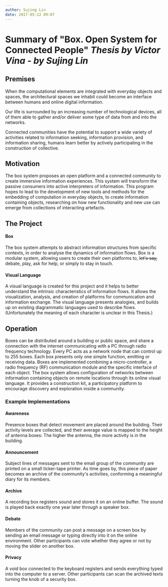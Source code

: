 ```yaml
---
author: Sujing Lin
date: 2017-05-22 09:07
---
```


# Summary of "Box. Open System for Connected People" _Thesis by Victor Vina - by Sujing Lin_

## Premises

When the computational elements are integrated with everyday objects and spaces, the architectural spaces we inhabit could become an interface between humans and online digital information.  

Our life is surrounded by an increasing number of technological devices, all of them able to gather and/or deliver some type of data from and into the networks.  

Connected communities have the potential to support a wide variety of activities related to information seeking, information provision, and information sharing, humans learn better by actively participating in the construction of collective.  

## Motivation

The box system proposes an open platform and a connected community to create immersive information experiences. This system will transform the passive consumers into active interpreters of information. This program hopes to lead to the development of new tools and methods for the embedding of computation in everyday objects, to create information containing objects, researching on how new functionality and new use can emerge from collections of interacting artefacts.  

## The Project

#### Box

The box system attempts to abstract information structures from specific contexts, in order to analyse the dynamics of information flows. Box is a modular system, allowing users to create their own platforms to, ~~let's say,~~ debate, play, ask for help, or simply to stay in touch.  

#### Visual Language

A visual language is created for this project and it helps to better understand the intrinsic characteristics of information flows. It allows the visualization, analysis, and creation of platforms for communication and information exchange. The visual language presents analogies, and builds up on existing diagrammatic languages used to describe flows. (Unfortunately the meaning of each character is unclear in this Thesis.)  


<!--
(Unfortunately the meaning of each character is unclear in this Thesis.) 
This should go into a final paragraph called conclusion or critique
-->

## Operation

Boxes can be distributed around a building or public space, and share a connection with the internet communicating with a PC through radio frequency technology. Every PC acts as a network node that can control up to 255 boxes. Each box presents only one simple function, emitting or receiving data.
Boxes are implemented combining a micro-controller, a radio frequency (RF) communication module and the specific interface of each object.
The box system allows configuration of networks between information containing objects on remote locations through its online visual language. It provides a construction kit, a participatory platform to encourage discovery and exploration inside a community.  

### Example Implementations  

#### Awareness 

Presence boxes that detect movement are placed around the building. Their activity levels are collected, and their average value is mapped to the height of antenna boxes: The higher the antenna, the more activity is in the building.  

#### Announcement  

Subject lines of messages sent to the email group of the community are printed on a small ticker-tape printer. As time goes by, this piece of paper becomes an archive of the community's activities, conforming a meaningful diary for its members.  

#### Archive

A recording box registers sound and stores it on an online buffer. The sound is played back exactly one year later through a speaker box.  

#### Debate

Members of the community can post a message on a screen box by sending an email message or typing directly into it on the online environment. Other participants can vote whether they agree or not by moving the slider on another box.  

#### Privacy  

A void box connected to the keyboard registers and sends everything typed into the computer to a server. Other participants can scan the archived texts turning the knob of a security box.  

